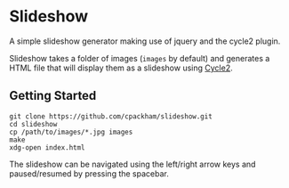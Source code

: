 # Slideshow

A simple slideshow generator making use of jquery and the cycle2 plugin.

Slideshow takes a folder of images (`images` by default) and generates a HTML
file that will display them as a slideshow using
[Cycle2](http://jquery.malsup.com/cycle2/).

## Getting Started

```
git clone https://github.com/cpackham/slideshow.git
cd slideshow
cp /path/to/images/*.jpg images
make
xdg-open index.html
```

The slideshow can be navigated using the left/right arrow keys and
paused/resumed by pressing the spacebar.
